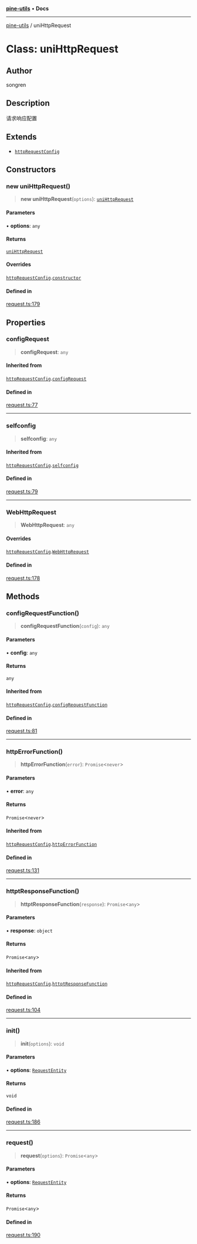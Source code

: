 [**pine-utils**](../README.md) • **Docs**

***

[pine-utils](../globals.md) / uniHttpRequest

# Class: uniHttpRequest

## Author

songren

## Description

请求响应配置

## Extends

- [`httpRequestConfig`](httpRequestConfig.md)

## Constructors

### new uniHttpRequest()

> **new uniHttpRequest**(`options`): [`uniHttpRequest`](uniHttpRequest.md)

#### Parameters

• **options**: `any`

#### Returns

[`uniHttpRequest`](uniHttpRequest.md)

#### Overrides

[`httpRequestConfig`](httpRequestConfig.md).[`constructor`](httpRequestConfig.md#constructors)

#### Defined in

[request.ts:179](https://github.com/byzhyt/pine-utils/blob/924fa77904d2b99c7ab94631f9f8a700b695aa96/src/request.ts#L179)

## Properties

### configRequest

> **configRequest**: `any`

#### Inherited from

[`httpRequestConfig`](httpRequestConfig.md).[`configRequest`](httpRequestConfig.md#configrequest)

#### Defined in

[request.ts:77](https://github.com/byzhyt/pine-utils/blob/924fa77904d2b99c7ab94631f9f8a700b695aa96/src/request.ts#L77)

***

### selfconfig

> **selfconfig**: `any`

#### Inherited from

[`httpRequestConfig`](httpRequestConfig.md).[`selfconfig`](httpRequestConfig.md#selfconfig)

#### Defined in

[request.ts:79](https://github.com/byzhyt/pine-utils/blob/924fa77904d2b99c7ab94631f9f8a700b695aa96/src/request.ts#L79)

***

### WebHttpRequest

> **WebHttpRequest**: `any`

#### Overrides

[`httpRequestConfig`](httpRequestConfig.md).[`WebHttpRequest`](httpRequestConfig.md#webhttprequest)

#### Defined in

[request.ts:178](https://github.com/byzhyt/pine-utils/blob/924fa77904d2b99c7ab94631f9f8a700b695aa96/src/request.ts#L178)

## Methods

### configRequestFunction()

> **configRequestFunction**(`config`): `any`

#### Parameters

• **config**: `any`

#### Returns

`any`

#### Inherited from

[`httpRequestConfig`](httpRequestConfig.md).[`configRequestFunction`](httpRequestConfig.md#configrequestfunction)

#### Defined in

[request.ts:81](https://github.com/byzhyt/pine-utils/blob/924fa77904d2b99c7ab94631f9f8a700b695aa96/src/request.ts#L81)

***

### httpErrorFunction()

> **httpErrorFunction**(`error`): `Promise`\<`never`\>

#### Parameters

• **error**: `any`

#### Returns

`Promise`\<`never`\>

#### Inherited from

[`httpRequestConfig`](httpRequestConfig.md).[`httpErrorFunction`](httpRequestConfig.md#httperrorfunction)

#### Defined in

[request.ts:131](https://github.com/byzhyt/pine-utils/blob/924fa77904d2b99c7ab94631f9f8a700b695aa96/src/request.ts#L131)

***

### httptResponseFunction()

> **httptResponseFunction**(`response`): `Promise`\<`any`\>

#### Parameters

• **response**: `object`

#### Returns

`Promise`\<`any`\>

#### Inherited from

[`httpRequestConfig`](httpRequestConfig.md).[`httptResponseFunction`](httpRequestConfig.md#httptresponsefunction)

#### Defined in

[request.ts:104](https://github.com/byzhyt/pine-utils/blob/924fa77904d2b99c7ab94631f9f8a700b695aa96/src/request.ts#L104)

***

### init()

> **init**(`options`): `void`

#### Parameters

• **options**: [`RequestEntity`](../interfaces/RequestEntity.md)

#### Returns

`void`

#### Defined in

[request.ts:186](https://github.com/byzhyt/pine-utils/blob/924fa77904d2b99c7ab94631f9f8a700b695aa96/src/request.ts#L186)

***

### request()

> **request**(`options`): `Promise`\<`any`\>

#### Parameters

• **options**: [`RequestEntity`](../interfaces/RequestEntity.md)

#### Returns

`Promise`\<`any`\>

#### Defined in

[request.ts:190](https://github.com/byzhyt/pine-utils/blob/924fa77904d2b99c7ab94631f9f8a700b695aa96/src/request.ts#L190)

